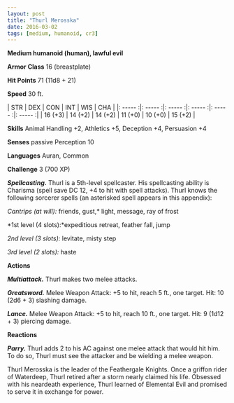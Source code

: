 ```yaml
---
layout: post
title: "Thurl Merosska"
date: 2016-03-02
tags: [medium, humanoid, cr3]
---
```


**Medium humanoid (human), lawful evil**

**Armor Class** 16 (breastplate)

**Hit Points** 71 (11d8 + 21)

**Speed** 30 ft.

|   STR   |   DEX   |   CON   |   INT   |   WIS   |   CHA   |
|: ----- :|: ----- :|: ----- :|: ----- :|: ----- :|: ----- :|
| 16 (+3) | 14 (+2) | 14 (+2) | 11 (+0) | 10 (+0) | 15 (+2) |

**Skills** Animal Handling +2, Athletics +5, Deception +4,
Persuasion +4

**Senses** passive Perception 10

**Languages** Auran, Common

**Challenge** 3 (700 XP)

***Spellcasting.*** Thurl is a 5th-level spellcaster. His spellcasting ability is Charisma (spell save DC 12, +4 to hit with spell attacks). Thurl knows the following sorcerer spells (an asterisked spell appears in this appendix):

*Cantrips (at will):* friends, gust,* light, message, ray of frost

*1st level (4 slots):*expeditious retreat, feather fall, jump

*2nd level (3 slots):* levitate, misty step

*3rd level (2 slots):* haste

**Actions**

***Multiattack.*** Thurl makes two melee attacks.

***Greatsword.*** Melee Weapon Attack: +5 to hit, reach 5 ft., one target. Hit: 10 (2d6 + 3) slashing damage.

***Lance.*** Melee Weapon Attack: +5 to hit, reach 10 ft., one target. Hit: 9 (1d12 + 3) piercing damage.

**Reactions**

***Parry.*** Thurl adds 2 to his AC against one melee attack that would hit him. To do so, Thurl must see the attacker and be wielding a melee weapon.

Thurl Merosska is the leader of the Feathergale Knights. Once a griffon rider of Waterdeep, Thurl retired after a storm nearly claimed his life. Obsessed with his neardeath experience, Thurl learned of Elemental Evil and promised to serve it in exchange for power.
